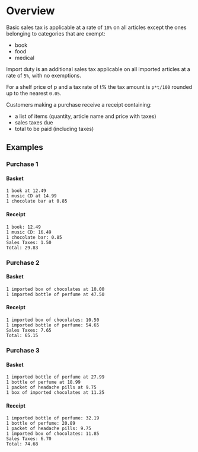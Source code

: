 # Overview
Basic sales tax is applicable at a rate of `10%` on all articles except the ones belonging to categories that are exempt:
- book
- food
- medical

Import duty is an additional sales tax applicable on all imported articles at a rate of `5%`, with no exemptions.

For a shelf price of p and a tax rate of t% the tax amount is `p*t/100` rounded up to the nearest `0.05`.

Customers making a purchase receive a receipt containing:
- a list of items (quantity, article name and price with taxes)
- sales taxes due
- total to be paid (including taxes)


## Examples

### Purchase 1
#### Basket
```
1 book at 12.49
1 music CD at 14.99
1 chocolate bar at 0.85
```
#### Receipt
```
1 book: 12.49
1 music CD: 16.49
1 chocolate bar: 0.85
Sales Taxes: 1.50
Total: 29.83
```

### Purchase 2
#### Basket
```
1 imported box of chocolates at 10.00
1 imported bottle of perfume at 47.50
```
#### Receipt
```
1 imported box of chocolates: 10.50
1 imported bottle of perfume: 54.65
Sales Taxes: 7.65
Total: 65.15
```

### Purchase 3
#### Basket
```
1 imported bottle of perfume at 27.99
1 bottle of perfume at 18.99
1 packet of headache pills at 9.75
1 box of imported chocolates at 11.25
```
#### Receipt
```
1 imported bottle of perfume: 32.19
1 bottle of perfume: 20.89
1 packet of headache pills: 9.75
1 imported box of chocolates: 11.85
Sales Taxes: 6.70
Total: 74.68
```
